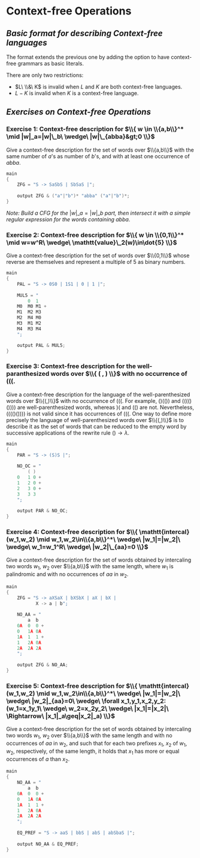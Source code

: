 # Context-free Operations

## _Basic format for describing Context-free languages_

The format extends the previous one by adding the option to have context-free grammars as basic literals.

There are only two restrictions:

- $L\ \\&\ K$ is invalid when $L$ and $K$ are both context-free languages.
- $L - K$ is invalid when $K$ is a context-free language.

## _Exercises on Context-free Operations_

### Exercise 1: Context-free description for $\\{ w \in \\{a,b\\}^* \mid |w|_a=|w|\_b\ \wedge\ |w|\_{abba}&gt;0 \\}$

Give a context-free description for the set of words over $\\{a,b\\}$ with the same number of $a$'s as number of $b$'s, and with at least one occurrence of $abba$.

```c++
main
{
	ZFG = "S -> SaSbS | SbSaS |";
  
  	output ZFG & ("a"|"b")* "abba" ("a"|"b")*;
}
```

_Note: Build a CFG for the_ $|w|\_a=|w|\_b$ _part, then intersect it with a simple regular expression for the words containing_ $abba$.

### Exercise 2: Context-free description for $\\{ w \in \\{0,1\\}^* \mid w=w^R\ \wedge\ \mathtt{value}\_2(w)\in\dot{5} \\}$

Give a context-free description for the set of words over $\\{0,1\\}$ whose reverse are themselves and represent a multiple of $5$ as binary numbers.

```c++
main
{
	PAL = "S -> 0S0 | 1S1 | 0 | 1 |";
  	
  	MUL5 = "
		0  1
	M0	M0 M1 +
	M1	M2 M3
	M2	M4 M0
	M3	M1 M2
	M4	M3 M4
	";

  	output PAL & MUL5;
}
```

### Exercise 3: Context-free description for the well-paranthesized words over $\\{ ( , ) \\}$ with no occurrence of $((($.

Give a context-free description for the language of the well-parenthesized words over $\\{(,)\\}$ with no occurrence of $((($. For example, $()(())$ and $(((()())))$ are well-parenthesized words, whereas $)($ and $(()$ are not. Nevertheless, $(((()())))$ is not valid since it has occurrences of $((($. One way to define more precisely the language of well-parenthesized words over $\\{(,)\\}$ is to describe it as the set of words that can be reduced to the empty word by successive applications of the rewrite rule $()\to\lambda$.

```c++
main
{
	PAR = "S -> (S)S |";
  
  	NO_OC = "
		( )
	0	1 0 +
	1	2 0 +
	2	3 0 +
	3	3 3
	";
  
  	output PAR & NO_OC;
}
```

### Exercise 4: Context-free description for $\\{ \mathtt{intercal}(w_1,w_2) \mid w_1,w_2\in\\{a,b\\}^*\ \wedge\ |w_1|=|w_2|\ \wedge\ w_1=w_1^R\ \wedge\ |w_2|\_{aa}=0 \\}$

Give a context-free description for the set of words obtained by intercaling two words $w_1$, $w_2$ over $\\{a,b\\}$ with the same length, where $w_1$ is palindromic and with no occurrences of $aa$ in $w_2$.

```c++
main
{
	ZFG = "S -> aXSaX | bXSbX | aX | bX |
	       X -> a | b";
  
  	NO_AA = "
		a  b
	0A	0  0 +
	0	1A 0A
	1A	1  1 +
	1	2A 0A 
	2A	2A 2A 
	";
  
  	output ZFG & NO_AA;
}
```

### Exercise 5: Context-free description for $\\{ \mathtt{intercal}(w_1,w_2) \mid w_1,w_2\in\\{a,b\\}^*\ \wedge\ |w_1|=|w_2|\ \wedge\ |w_2|_{aa}=0\ \wedge\ \forall x_1,y_1,x_2,y_2:(w_1=x_1y_1\ \wedge\ w_2=x_2y_2\ \wedge\ |x_1|=|x_2|\ \Rightarrow\ |x_1|_a\geq|x_2|_a) \\}$

Give a context-free description for the set of words obtained by intercaling two words $w_1$, $w_2$ over $\\{a,b\\}$ with the same length and with no occurrences of $aa$ in $w_2$, and such that for each two prefixes $x_1$, $x_2$ of $w_1$, $w_2$, respectively, of the same length, it holds that $x_1$ has more or equal occurrences of $a$ than $x_2$.

```c++
main
{
  	NO_AA = "
		a  b
	0A	0  0 +
	0	1A 0A
	1A	1  1 +
	1	2A 0A 
	2A	2A 2A 
	";
  
  	EQ_PREF = "S -> aaS | bbS | abS | abSbaS |";
  
  	output NO_AA & EQ_PREF;
}
```
